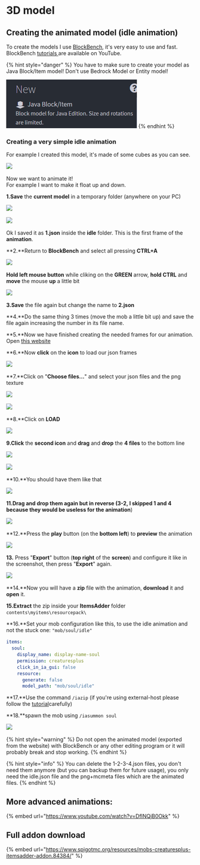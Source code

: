 # 3D model

## Creating the animated model (idle animation)

To create the models I use [BlockBench](https://blockbench.net/), it's very easy to use and fast.\
BlockBench [tutorials ](https://www.youtube.com/results?search\_query=blockbench+tutorial)are available on YouTube.

{% hint style="danger" %}
You have to make sure to create your model as Java Block/Item model! Don't use Bedrock Model or Entity model!

<img src="../../../../../.gitbook/assets/image_(89) (1) (1) (1) (1) (1) (1) (1) (1) (1) (1) (1) (1) (1) (9) (6).png" alt="" data-size="original">
{% endhint %}

### Creating a very simple idle animation

For example I created this model, it's made of some cubes as you can see.

![](../../../../../.gitbook/assets/image\_\(52\).png)

Now we want to animate it!\
For example I want to make it float up and down.

**1.Save** the **current model** in a temporary folder (anywhere on your PC)

![](../../../../../.gitbook/assets/image\_\(53\).png)

![](../../../../../.gitbook/assets/image\_\(56\).png)

Ok I saved it as **1.json** inside the **idle** folder. This is the first frame of the **animation**.

\*\*2.\*\*Return to **BlockBench** and select all pressing **CTRL+A**

![](<../../../../../.gitbook/assets/image\_(78) (1).png>)

**Hold left mouse button** while cliking on the **GREEN** arrow, **hold CTRL** and **move** the mouse **up** a little bit

![](../../../../../.gitbook/assets/image\_\(58\).png)

**3.Save** the file again but change the name to **2.json**

\*\*4.\*\*Do the same thing 3 times (move the mob a little bit up) and save the file again increasing the number in its file name.

\*\*5.\*\*Now we have finished creating the needed frames for our animation. Open [this website](https://lonedev6.github.io/animated-models/)

\*\*6.\*\*Now **click** on the **icon** to load our json frames

![](../../../../../.gitbook/assets/image\_\(68\).png)

\*\*7.\*\*Click on "**Choose files...**" and select your json files and the png texture

![](../../../../../.gitbook/assets/image\_\(77\).png)

![](../../../../../.gitbook/assets/image\_\(69\).png)

\*\*8.\*\*Click on **LOAD**

![](../../../../../.gitbook/assets/image\_\(70\).png)

**9.Click** the **second icon** and **drag** and **drop** the **4 files** to the bottom line

![](../../../../../.gitbook/assets/image\_\(71\).png)

![](../../../../../.gitbook/assets/image\_\(72\).png)

\*\*10.\*\*You should have them like that

![](../../../../../.gitbook/assets/image\_\(73\).png)

**11.Drag and drop them again but in reverse (3-2, I skipped 1 and 4 because they would be useless for the animation**)

![](../../../../../.gitbook/assets/image\_\(75\).png)

\*\*12.\*\*Press the **play** button (on the **bottom left**) to **preview** the animation

![](https://i.imgur.com/zslbD0G.gif)

**13.** Press "**Export**" button (**top right** of the **screen**) and configure it like in the screenshot, then press "**Export**" again.

![](../../../../../.gitbook/assets/image\_\(76\).png)

\*\*14.\*\*Now you will have a **zip** file with the animation, **download** it and **open** it.

**15.Extract** the zip inside your **ItemsAdder** folder `contents\myitems\resourcepack\`

\*\*16.\*\*Set your mob configuration like this, to use the idle animation and not the stuck one: `"mob/soul/idle"`

```yaml
items:
  soul:
    display_name: display-name-soul
    permission: creaturesplus
    click_in_ia_gui: false
    resource:
      generate: false
      model_path: "mob/soul/idle"
```

\*\*17.\*\*Use the command `/iazip` (if you're using external-host please follow the [tutorial](../../../../resourcepack-hosting/)carefully)

\*\*18.\*\*spawn the mob using `/iasummon soul`

![](https://i.imgur.com/1tljgbv.gif)

{% hint style="warning" %}
Do not open the animated model (exported from the website) with BlockBench or any other editing program or it will probably break and stop working.
{% endhint %}

{% hint style="info" %}
You can delete the 1-2-3-4.json files, you don't need them anymore (but you can backup them for future usage), you only need the idle.json file and the png+mcmeta files which are the animated files.
{% endhint %}

## More advanced animations:

{% embed url="https://www.youtube.com/watch?v=DflNQjB0Okk" %}

## Full addon download

{% embed url="https://www.spigotmc.org/resources/mobs-creaturesplus-itemsadder-addon.84384/" %}
